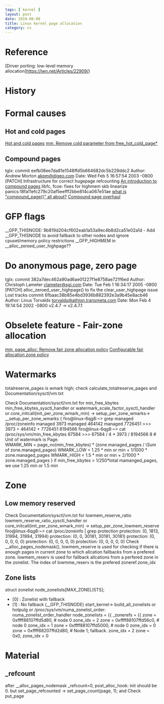 ```yaml
---
tags: [ kernel ] 
layout: post
date: 2019-06-08
title: Linux kernel page allocation
category: cs
---
```


# Reference
[Driver porting: low-level memory allocation]https://lwn.net/Articles/22909/)

# History

# Formal causes
## Hot and cold pages
[Hot and cold pages](https://lwn.net/Articles/14768/)
[mm, Remove cold parameter from free_hot_cold_page*](https://patchwork.kernel.org/patch/10013971/)

## Compound pages
tglx: commit eefb08ee7da81e1548ffd5b664682dc5b229ddc2
Author: Andrew Morton <akpm@digeo.com>
Date:   Wed Feb 5 16:57:54 2003 -0800
    [PATCH] Infrastructure for correct hugepage refcounting
[An introduction to compound pages](https://lwn.net/Articles/619514/)
libfc, fcoe: fixes for highmem skb linearize panics:18fa11efc279c20af5eefff2bbe814ca067e51ae
[what is "compound_page()" all about?](https://www.spinics.net/lists/newbies/msg41159.html)
[Compound page overhaul](https://lwn.net/Articles/112311/)

# GFP flags
__GFP_THISNODE: 9b819d204cf602eab1a53a9ec4b8d2ca51e02a1d - Add __GFP_THISNODE to avoid fallback to other nodes and ignore cpuset/memory policy restrictions
__GFP_HIGHMEM in __alloc_zeroed_user_highpage??

# Do anonymous page, zero page
tglx: commit 382a7dec462a90ad6ae01227f1e8758ae721f6ed
Author: Christoph Lameter <clameter@sgi.com>
Date:   Tue Feb 1 16:34:17 2005 -0800
    [PATCH] alloc_zeroed_user_highpage() to fix the clear_user_highpage issue
Lost tracks
commit 6fbaac38b85e4bd3936b882392e3a9b45e8acb46
Author: Linus Torvalds <torvalds@athlon.transmeta.com>
Date:   Mon Feb 4 19:14:54 2002 -0800
    v2.4.7 -> v2.4.7.1
# Obselete feature - Fair-zone allocation
[mm, page_alloc: Remove fair zone allocation policy](https://lore.kernel.org/patchwork/patch/691300/)
[Configurable fair allocation zone policy](https://lwn.net/Articles/576778/)

# Watermarks
totalreserve_pages is wmark high; check calculate_totalreserve_pages and Documentation/sysctl/vm.txt 

Check Documentation/sysctl/vm.txt for min_free_kbytes
min_free_kbytes_sysctl_handler or watermark_scale_factor_sysctl_handler or
core_initcall(init_per_zone_wmark_min) ->
        setup_per_zone_wmarks-> __setup_per_zone_wmarks
{
        firo@linux-6qg8:~> grep managed /proc/zoneinfo
                managed  3973
                managed  464142
                managed  7726451
        >>> 3973 + 464142 + 7726451
        8194566
        firo@linux-6qg8:~> cat /proc/sys/vm/min_free_kbytes
        67584
        >>> 67584 / 4 * 3973 / 8194566
        8
        # Unit of watermark is Page.    
        WMARK_MIN = page_no(min_free_kbytes) * (zone.managed_pages / \Sum of zone.managed_pages)
        WMARK_LOW = 1.25 * min or min + 1/1000 * zone.managed_pages
        WMARK_HIGH = 1.5 * min or min + 2/1000 * zone.managed_pages
}
if min_free_kbytes > 1/250*total mamanged_pages, we use 1.25 min or 1.5 min

# Zone
## Low memory reserved
Check Documentation/sysctl/vm.txt for lowmem_reserve_ratio
lowmem_reserve_ratio_sysctl_handler or core_initcall(init_per_zone_wmark_min) ->
        setup_per_zone_lowmem_reserve
firo@linux-6qg8:~> cat /proc/zoneinfo | grep protection
        protection: (0, 1813, 31994, 31994, 31994)
        protection: (0, 0, 30181, 30181, 30181)
        protection: (0, 0, 0, 0, 0)
        protection: (0, 0, 0, 0, 0)
        protection: (0, 0, 0, 0, 0)
Check __alloc_pages_nodemask(), lowmem_reserve is used for checking if there is enough pages in current zone to which allcation fallbacks from a prefered zone.
lowmem_reserv is used for fallback allcations from a perfered zone in the zonelist.
The index of lowmme_reserv is the prefered zoneref.zone_idx
## Zone lists
struct zonelist node_zonelists[MAX_ZONELISTS];
 * [0]  : Zonelist with fallback
 * [1]  : No fallback (__GFP_THISNODE)
start_kernel->
        build_all_zonelists
or hotpulg or /proc/sys/vm/numa_zonelist_order: numa_zonelist_order_handler
  node_zonelists = {{
      _zonerefs = {{
          zone = 0xffff88107ffd5d80, # node 0
          zone_idx = 2
          zone = 0xffff88107ffd56c0, # node 0
          zone_idx = 1
          zone = 0xffff88107ffd5000, # node 0
          zone_idx = 0
          zone = 0xffff88207ffd2d80, # Node 1; fallback.
          zone_idx = 2
          zone = 0x0,
          zone_idx = 0

# Material
## _refcount
after __alloc_pages_nodemask _refcount=0,
post_alloc_hook: init should be 0.
but set_page_refcounted -> set_page_count(page, 1);
and Check put_page
